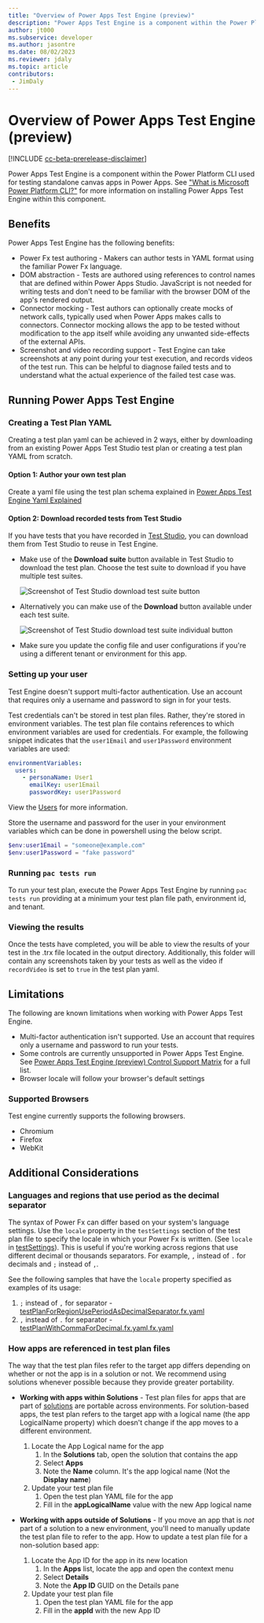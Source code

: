 ```yaml
---
title: "Overview of Power Apps Test Engine (preview)"
description: "Power Apps Test Engine is a component within the Power Platform CLI used for automating standalone canvas apps in Power Apps"
author: jt000
ms.subservice: developer
ms.author: jasontre
ms.date: 08/02/2023
ms.reviewer: jdaly
ms.topic: article
contributors:
 - JimDaly
---
```


# Overview of Power Apps Test Engine (preview)

[!INCLUDE [cc-beta-prerelease-disclaimer](../../includes/cc-beta-prerelease-disclaimer.md)]

Power Apps Test Engine is a component within the Power Platform CLI used for testing standalone canvas apps in Power Apps. See ["What is Microsoft Power Platform CLI?"](/power-platform/developer/cli/introduction) for more information on installing Power Apps Test Engine within this component.

## Benefits

Power Apps Test Engine has the following benefits:

- Power Fx test authoring - Makers can author tests in YAML format using the familiar Power Fx language.
- DOM abstraction - Tests are authored using references to control names that are defined within Power Apps Studio. JavaScript is not needed for writing tests and don't need to be familiar with the browser DOM of the app's rendered output.
- Connector mocking - Test authors can optionally create mocks of network calls, typically used when Power Apps makes calls to connectors. Connector mocking allows the app to be tested without modification to the app itself while avoiding any unwanted side-effects of the external APIs.
- Screenshot and video recording support - Test Engine can take screenshots at any point during your test execution, and records videos of the test run. This can be helpful to diagnose failed tests and to understand what the actual experience of the failed test case was.

## Running Power Apps Test Engine

### Creating a Test Plan YAML

Creating a test plan yaml can be achieved in 2 ways, either by downloading from an existing Power Apps Test Studio test plan or creating a test plan YAML from scratch.

#### Option 1: Author your own test plan

Create a yaml file using the test plan schema explained in [Power Apps Test Engine Yaml Explained](yaml)

#### Option 2: Download recorded tests from Test Studio

If you have tests that you have recorded in [Test Studio](/power-apps/maker/canvas-apps/test-studio), you can download them from Test Studio to reuse in Test Engine.

- Make use of the **Download suite** button available in Test Studio to download the test plan. Choose the test suite to download if you have multiple test suites.

    ![Screenshot of Test Studio download test suite button](media/download-test-suite.png)

- Alternatively you can make use of the **Download** button available under each test suite.

    ![Screenshot of Test Studio download test suite individual button](media/download-test-suite-individual.png)

- Make sure you update the config file and user configurations if you're using a different tenant or environment for this app.

### Setting up your user

Test Engine doesn't support multi-factor authentication. Use an account that requires only a username and password to sign in for your tests.

Test credentials can't be stored in test plan files. Rather, they're stored in environment variables. The test plan file contains references to which environment variables are used for credentials. For example, the following snippet indicates that the `user1Email` and `user1Password` environment variables are used:

```yaml
environmentVariables:
  users:
    - personaName: User1
      emailKey: user1Email
      passwordKey: user1Password
```

View the [Users](yaml#users) for more information.

Store the username and password for the user in your environment variables which can be done in powershell using the below script.

```powershell
$env:user1Email = "someone@example.com"
$env:user1Password = "fake password"
```

### Running `pac tests run`

To run your test plan, execute the Power Apps Test Engine by running `pac tests run` providing at a minimum your test plan file path, environment id, and tenant.

### Viewing the results

Once the tests have completed, you will be able to view the results of your test in the .trx file located in the output directory. Additionally, this folder will contain any screenshots taken by your tests as well as the video if `recordVideo` is set to `true` in the test plan yaml.

## Limitations

The following are known limitations when working with Power Apps Test Engine.

- Multi-factor authentication isn't supported. Use an account that requires only a username and password to run your tests.
- Some controls are currently unsupported in Power Apps Test Engine. See [Power Apps Test Engine (preview) Control Support Matrix](controlsupport) for a full list.
- Browser locale will follow your browser's default settings

### Supported Browsers

Test engine currently supports the following browsers.

- Chromium
- Firefox
- WebKit

## Additional Considerations

### Languages and regions that use period as the decimal separator

The syntax of Power Fx can differ based on your system's language settings. Use the `locale` property in the `testSettings` section of the test plan file to specify the locale in which your Power Fx is written. (See `locale` in [testSettings](yaml.md#testsettings)). This is useful if you're working across regions that use different decimal or thousands separators. For example, `,` instead of `.` for decimals and `;` instead of `,`.

See the following samples that have the `locale` property specified as examples of its usage:

1. `;` instead of `,` for separator - [testPlanForRegionUsePeriodAsDecimalSeparator.fx.yaml](https://github.com/microsoft/PowerApps-TestEngine/blob/main/samples/basicgallery/testPlanForRegionUseSemicolonAsSeparator.fx.yaml)
2. `,` instead of `.` for separator - [testPlanWithCommaForDecimal.fx.yaml.fx.yaml](https://github.com/microsoft/PowerApps-TestEngine/blob/main/samples/calculator/testPlanWithCommaForDecimal.fx.yaml)

### How apps are referenced in test plan files

The way that the test plan files refer to the target app differs depending on whether or not the app is in a solution or not. We recommend using solutions whenever possible because they provide greater portability.

- **Working with apps within Solutions** - Test plan files for apps that are part of [solutions](/power-apps/maker/data-platform/solutions-overview) are portable across environments. For solution-based apps, the test plan refers to the target app with a logical name (the app LogicalName property) which doesn't change if the app moves to a different environment.

  1. Locate the App Logical name for the app
     1. In the **Solutions** tab, open the solution that contains the app
     1. Select **Apps**
     1. Note the **Name** column. It's the app logical name (Not the **Display name**)
  2. Update your test plan file
     1. Open the test plan YAML file for the app
     1. Fill in the **appLogicalName** value with the new App logical name

- **Working with apps outside of Solutions** - If you move an app that is _not_ part of a solution to a new environment, you'll need to manually update the test plan file to refer to the app. How to update a test plan file for a non-solution based app:

  1. Locate the App ID for the app in its new location
     1. In the **Apps** list, locate the app and open the context menu
     1. Select **Details**
     1. Note the **App ID** GUID on the Details pane
  1. Update your test plan file
     1. Open the test plan YAML file for the app
     1. Fill in the **appId** with the new App ID


